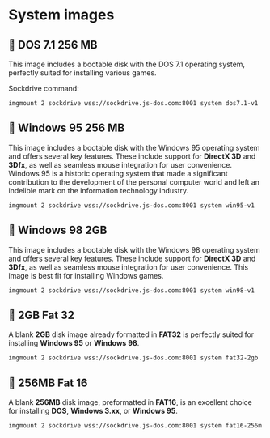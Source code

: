 # System images

## 💽 DOS 7.1 256 MB

This image includes a bootable disk with the DOS 7.1 operating system, perfectly suited for installing various games.

Sockdrive command:
```
imgmount 2 sockdrive wss://sockdrive.js-dos.com:8001 system dos7.1-v1
```

## 💽 Windows 95 256 MB

This image includes a bootable disk with the Windows 95 operating system and offers several key features. These include support for **DirectX 3D** and **3Dfx**, as well as seamless mouse integration for user convenience. 
Windows 95 is a historic operating system that made a significant contribution to the development of the personal computer world and left an indelible mark on the information technology industry.

```
imgmount 2 sockdrive wss://sockdrive.js-dos.com:8001 system win95-v1
```

## 💽 Windows 98 2GB

This image includes a bootable disk with the Windows 98 operating system and offers several key features. These include support for **DirectX 3D** and **3Dfx**, as well as seamless mouse integration for user convenience.
This image is best fit for installing Windows games.

```
imgmount 2 sockdrive wss://sockdrive.js-dos.com:8001 system win98-v1
```

## 💽 2GB Fat 32

A blank **2GB** disk image already formatted in **FAT32** is perfectly suited for installing **Windows 95** or **Windows 98**.

```
imgmount 2 sockdrive wss://sockdrive.js-dos.com:8001 system fat32-2gb
```

## 💽 256MB Fat 16

A blank **256MB** disk image, preformatted in **FAT16**, is an excellent choice for installing **DOS**, **Windows 3.xx**, or **Windows 95**.

```
imgmount 2 sockdrive wss://sockdrive.js-dos.com:8001 system fat16-256m
```
